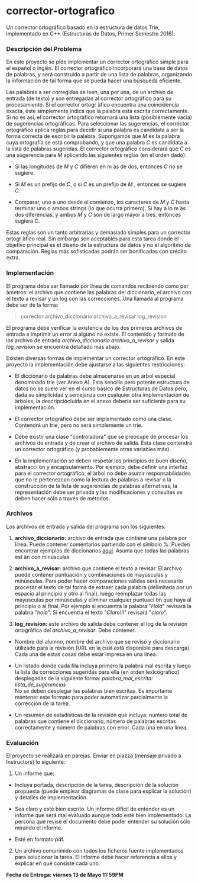 # corrector-ortografico
Un corrector ortográfico basado en la estructura de datos Trie, implementado en C++ (Estructuras de Datos, Primer Semestre 2016).

### Descripción del Problema
En este proyecto se pide implementar un corrector ortográfico simple para el español o inglés. El corrector ortográfico incorporará una base de datos de palabras, y será construido a partir de una lista de palabras, organizando la información de tal forma que se pueda hacer una búsqueda eficiente.

Las palabras a ser corregidas se leen, una por una, de un archivo de entrada (de texto) y son entregadas al corrector ortográfico para su procesamiento. Si el corrector ortogr ́afico encuentra una coincidencia exacta, éste simplemente indica que la palabra está escrita correctamente. Si no es así, el corrector ortográfico retornará una lista (posiblemente vacía) de sugerencias ortográficas. Para seleccionar las sugerencias, el corrector ortográfico aplica reglas para decidir si una palabra es candidata a ser la forma correcta de escribir la palabra. Supongamos que _M_ es la palabra cuya ortografía se está comprobando, y que una palabra _C_ es candidata a la lista de palabras sugeridas. El corrector ortográfico considerará que _C_ es una sugerencia para _M_ aplicando las siguientes reglas (en el orden dado):

* Si las longitudes de _M_ y _C_ difieren en m ́as de dos, entonces _C_ no se sugiere.

* Si _M_ es un prefijo de _C_, o si _C_ es un prefijo de _M_ , entonces se sugiere _C_.

* Comparar, uno a uno desde el comienzo, los caracteres de _M_ y _C_ hasta terminar uno o ambos strings
(lo que ocurra primero). Si hay a lo m ́as dos diferencias, y ambos _M_ y _C_ son de largo mayor a tres, entonces sugiera _C_.

Estas reglas son un tanto arbitrarias y demasiado simples para un corrector ortogr ́afico real. Sin embargo son
aceptables para esta tarea donde el objetivo principal es el diseño de la estructura de datos y no el algoritmo de comparación. Reglas más sofisticadas podrán ser bonificadas con crédito extra.

### Implementación
El programa debe ser llamado por línea de comandos recibiendo como par ́ametros: el archivo que contiene las palabras del diccionario, el archivo con el texto a revisar y un log con las correcciones. Una llamada al
programa debe ser de la forma:
> corrector archivo\_diccionario archivo\_a\_revisar log\_revision

El programa debe verificar la existencia de los dos primeros archivos de entrada e imprimir un error si alguno no existe. El contenido y formato de los archivo de entrada *archivo_diccionario* *archivo_a_revisar* y
salida *log_revision* se encuentra detallado más abajo.

Existen diversas formas de implementar un corrector ortográfico. En este proyecto la implementación debe ajustarse a las siguientes restricciones:
* El diccionario de palabras debe almacenarse en un árbol especial denominado trie (ver Anexo A). Esta sencilla pero potente estructura de datos no se suele ver en el curso básico de Estructuras de Datos pero, dada su simplicidad y semejanza con cualquier otra implementación de  ́arboles, la descripciócluida en el anexo debería ser suficiente para su implementación.

* El corrector ortográfico debe ser implementado como una clase. Contendrá un trie, pero no será simplemente un trie.
* Debe existir una clase "controladora" que se preocupe de procesar los archivos de entrada y de crear el archivo de salida. Esta clase contendrá un corrector ortográfico (y probablemente otras variables más).

* En la implementación se deben respetar los principios de buen diseño, abstracci ́on y encapsulamiento. Por ejemplo, debe definir una interfaz para el corrector ortográfico, el  ́arbol no debe asumir responsabilidades que no le pertenezcan como la lectura de palabras a revisar o la construcción de la lista de sugerencias de palabras alternativas, la representación debe ser privada y las modificaciones y consultas se deben hacer sólo a través de métodos.

### Archivos
Los archivos de entrada y salida del programa son los siguientes:  

1. **archivo_diccionario:** archivo de entrada que contiene una palabra por línea. Puede contener comentarios partiendo con el símbolo %. Pueden encontrar ejemplos de diccionarios [aquí](http://www.winedt.org/dict.html). Asuma que todas las palabras est ́án con minúsculas

2. **archivo_a_revisar:** archivo que contiene el texto a revisar. El archivo puede contener puntuación y combinaciones de mayúsculas y minúsculas. Para poder hacer comparaciones válidas será necesario procesar el texto de tal forma de extraer cada palabra (delimitada por un espacio al principio y otro al final), luego reemplazar todas las mayúsculas por minúsculas y eliminar cualquier puntuaci ́on que haya al principio o al final. Por ejemplo si encuentra la palabra "*Hola*" revisará la palabra "*hola*". Si encuentra el texto "*Claro!!!*"
revisará "*claro*".

3. **log_revision:** este archivo de salida debe contener el log de la revisión ortográfica del *archivo_a_revisar*. Debe contener:

 * Nombre del alumno, nombre del archivo que se revisó y diccionario utilizado para la revisión (URL en la cuál está disponible para descarga). Cada una de estas cosas debe estar impresa en una línea.

 * Un listado donde cada fila incluya primero la palabra mal escrita y luego la lista de correcciones sugeridas para ella (en orden lexicográfico) desplegadas de la siguiente forma:
 *palabra_mal_escrita:* *lista_de_sugerencias*  
  No se deben desplegar las palabras bien escritas. Es importante mantener este formato para poder automatizar parcialmente la corrección de la tarea.

 * Un resumen de estadísticas de la revisión que incluya: número total de palabras que contiene el diccionario, número de palabras escritas correctamente y número de palabras con error. Cada una en una línea.

### Evaluación
El proyecto se realizará en parejas. Enviar en piazza (mensaje privado a Instructors) lo siguiente:  
1. Un informe que:
 * Incluya portada, descripción de la tarea, descripción de la solución propuesta (puede emplear diagramas de clase para explicar la solución) y detalles de implementación.

 * Sea claro y esté bien escrito. Un informe difícil de entender es un informe que será mal evaluado aunque todo esté bien implementado. La persona que revise el documento debe poder entender su solución sólo mirando el informe.

 * Esté en formato pdf.  



2. Un archivo comprimido con todos los ficheros fuente implementados para solucionar la tarea. El informe debe hacer referencia a ellos y explicar en qué consiste cada uno.

**Fecha de Entrega: viernes 13 de Mayo 11:59PM**
